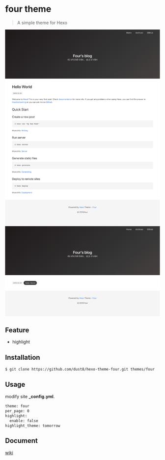 # four theme

> A simple theme for Hexo

![four home screen](four_home.png)
![four archives screen](four_archives.png)

## Feature
- highlight

## Installation
```bash
$ git clone https://github.com/dust8/hexo-theme-four.git themes/four
```

## Usage
modify site **_config.yml**.

    theme: four
    per_page: 0
    highlight:
      enable: false
    highlight_theme: tomorrow

## Document
[wiki](https://github.com/dust8/hexo-theme-four/wiki)
